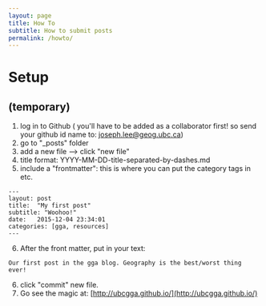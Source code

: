 ```yaml
---
layout: page
title: How To
subtitle: How to submit posts
permalink: /howto/
---
```



# Setup

## (temporary)
1. log in to Github
( you'll have to be added as a collaborator first! so send your github id name to: joseph.lee@geog.ubc.ca) 
2. go to "_posts" folder
3. add a new file --> click "new file"
4. title format:   YYYY-MM-DD-title-separated-by-dashes.md
5. include a "frontmatter": this is where you can put the category tags in etc.
```
---
layout: post
title:  "My first post"
subtitle: "Woohoo!"
date:   2015-12-04 23:34:01
categories: [gga, resources]
---
```
 6. After the front matter, put in your text:
 ```
 Our first post in the gga blog. Geography is the best/worst thing ever! 
```

6. click "commit" new file.
7. Go see the magic at: [http://ubcgga.github.io/](http://ubcgga.github.io/)
